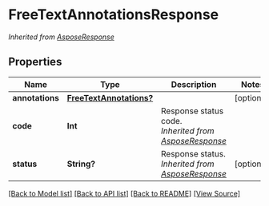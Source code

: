 # FreeTextAnnotationsResponse


*Inherited from [AsposeResponse](AsposeResponse.md)*
## Properties
Name | Type | Description | Notes
------------ | ------------- | ------------- | -------------
**annotations** | [**FreeTextAnnotations?**](FreeTextAnnotations.md) |  | [optional]
**code** | **Int** | Response status code.<br />*Inherited from [AsposeResponse](AsposeResponse.md)* | 
**status** | **String?** | Response status.<br />*Inherited from [AsposeResponse](AsposeResponse.md)* | [optional]

[[Back to Model list]](../README.md#documentation-for-models) [[Back to API list]](../README.md#documentation-for-api-endpoints) [[Back to README]](../README.md) [[View Source]](../AsposePdfCloud/Models/FreeTextAnnotationsResponse.ts)

